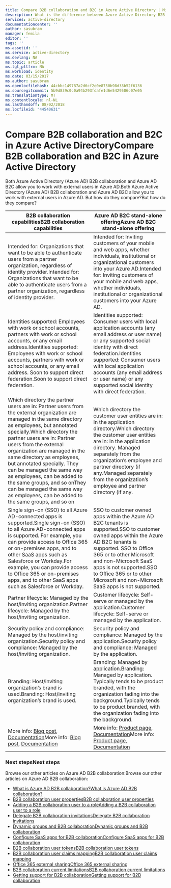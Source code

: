 ```yaml
---
title: Compare B2B collaboration and B2C in Azure Active Directory | Microsoft Docs
description: What is the difference between Azure Active Directory B2B collaboration and Azure AD B2C?
services: active-directory
documentationcenter: ''
author: sasubram
manager: femila
editor: ''
tags: ''
ms.assetid: ''
ms.service: active-directory
ms.devlang: NA
ms.topic: article
ms.tgt_pltfrm: NA
ms.workload: identity
ms.date: 03/15/2017
ms.author: sasubram
ms.openlocfilehash: 44cbbc149787a2d6cf2e0e8750b98d33b52f6136
ms.sourcegitcommit: 5b9d839c0c0a94b293fdafe1d6e5429506c07e05
ms.translationtype: MT
ms.contentlocale: nl-NL
ms.lasthandoff: 08/02/2018
ms.locfileid: "44540631"
---
```

# <a name="compare-b2b-collaboration-and-b2c-in-azure-active-directory"></a><span data-ttu-id="c4be5-103">Compare B2B collaboration and B2C in Azure Active Directory</span><span class="sxs-lookup"><span data-stu-id="c4be5-103">Compare B2B collaboration and B2C in Azure Active Directory</span></span>

<span data-ttu-id="c4be5-104">Both Azure Active Directory (Azure AD) B2B collaboration and Azure AD B2C allow you to work with external users in Azure AD.</span><span class="sxs-lookup"><span data-stu-id="c4be5-104">Both Azure Active Directory (Azure AD) B2B collaboration and Azure AD B2C allow you to work with external users in Azure AD.</span></span> <span data-ttu-id="c4be5-105">But how do they compare?</span><span class="sxs-lookup"><span data-stu-id="c4be5-105">But how do they compare?</span></span>


<span data-ttu-id="c4be5-106">B2B collaboration capabilities</span><span class="sxs-lookup"><span data-stu-id="c4be5-106">B2B collaboration capabilities</span></span> |     <span data-ttu-id="c4be5-107">Azure AD B2C stand-alone offering</span><span class="sxs-lookup"><span data-stu-id="c4be5-107">Azure AD B2C stand-alone offering</span></span>
-------- | --------
<span data-ttu-id="c4be5-108">Intended for: Organizations that want to be able to authenticate users from a partner organization, regardless of identity provider.</span><span class="sxs-lookup"><span data-stu-id="c4be5-108">Intended for: Organizations that want to be able to authenticate users from a partner organization, regardless of identity provider.</span></span> | <span data-ttu-id="c4be5-109">Intended for: Inviting customers of your mobile and web apps, whether individuals, institutional or organizational customers into your Azure AD.</span><span class="sxs-lookup"><span data-stu-id="c4be5-109">Intended for: Inviting customers of your mobile and web apps, whether individuals, institutional or organizational customers into your Azure AD.</span></span>
<span data-ttu-id="c4be5-110">Identities supported: Employees with work or school accounts, partners with work or school accounts, or any email address.</span><span class="sxs-lookup"><span data-stu-id="c4be5-110">Identities supported: Employees with work or school accounts, partners with work or school accounts, or any email address.</span></span> <span data-ttu-id="c4be5-111">Soon to support direct federation.</span><span class="sxs-lookup"><span data-stu-id="c4be5-111">Soon to support direct federation.</span></span>  | <span data-ttu-id="c4be5-112">Identities supported: Consumer users with local application accounts (any email address or user name) or any supported social identity with direct federation.</span><span class="sxs-lookup"><span data-stu-id="c4be5-112">Identities supported: Consumer users with local application accounts (any email address or user name) or any supported social identity with direct federation.</span></span>
<span data-ttu-id="c4be5-113">Which directory the partner users are in: Partner users from the external organization are managed in the same directory as employees, but annotated specially.</span><span class="sxs-lookup"><span data-stu-id="c4be5-113">Which directory the partner users are in: Partner users from the external organization are managed in the same directory as employees, but annotated specially.</span></span> <span data-ttu-id="c4be5-114">They can be managed the same way as employees, can be added to the same groups, and so on</span><span class="sxs-lookup"><span data-stu-id="c4be5-114">They can be managed the same way as employees, can be added to the same groups, and so on</span></span>  | <span data-ttu-id="c4be5-115">Which directory the customer user entities are in: In the application directory.</span><span class="sxs-lookup"><span data-stu-id="c4be5-115">Which directory the customer user entities are in: In the application directory.</span></span> <span data-ttu-id="c4be5-116">Managed separately from the organization’s employee and partner directory (if any.</span><span class="sxs-lookup"><span data-stu-id="c4be5-116">Managed separately from the organization’s employee and partner directory (if any.</span></span>
<span data-ttu-id="c4be5-117">Single sign-on (SSO) to all Azure AD-connected apps is supported.</span><span class="sxs-lookup"><span data-stu-id="c4be5-117">Single sign-on (SSO) to all Azure AD-connected apps is supported.</span></span> <span data-ttu-id="c4be5-118">For example, you can provide access to Office 365 or on-premises apps, and to other SaaS apps such as Salesforce or Workday.</span><span class="sxs-lookup"><span data-stu-id="c4be5-118">For example, you can provide access to Office 365 or on-premises apps, and to other SaaS apps such as Salesforce or Workday.</span></span>  |  <span data-ttu-id="c4be5-119">SSO to customer owned apps within the Azure AD B2C tenants is supported.</span><span class="sxs-lookup"><span data-stu-id="c4be5-119">SSO to customer owned apps within the Azure AD B2C tenants is supported.</span></span> <span data-ttu-id="c4be5-120">SSO to Office 365 or to other Microsoft and non-Microsoft SaaS apps is not supported.</span><span class="sxs-lookup"><span data-stu-id="c4be5-120">SSO to Office 365 or to other Microsoft and non-Microsoft SaaS apps is not supported.</span></span>
<span data-ttu-id="c4be5-121">Partner lifecycle: Managed by the host/inviting organization.</span><span class="sxs-lookup"><span data-stu-id="c4be5-121">Partner lifecycle: Managed by the host/inviting organization.</span></span>  | <span data-ttu-id="c4be5-122">Customer lifecycle: Self-serve or managed by the application.</span><span class="sxs-lookup"><span data-stu-id="c4be5-122">Customer lifecycle: Self-serve or managed by the application.</span></span>
<span data-ttu-id="c4be5-123">Security policy and compliance: Managed by the host/inviting organization.</span><span class="sxs-lookup"><span data-stu-id="c4be5-123">Security policy and compliance: Managed by the host/inviting organization.</span></span>  | <span data-ttu-id="c4be5-124">Security policy and compliance: Managed by the application.</span><span class="sxs-lookup"><span data-stu-id="c4be5-124">Security policy and compliance: Managed by the application.</span></span>
<span data-ttu-id="c4be5-125">Branding: Host/inviting organization’s brand is used.</span><span class="sxs-lookup"><span data-stu-id="c4be5-125">Branding: Host/inviting organization’s brand is used.</span></span>  |    <span data-ttu-id="c4be5-126">Branding: Managed by application.</span><span class="sxs-lookup"><span data-stu-id="c4be5-126">Branding: Managed by application.</span></span> <span data-ttu-id="c4be5-127">Typically tends to be product branded, with the organization fading into the background.</span><span class="sxs-lookup"><span data-stu-id="c4be5-127">Typically tends to be product branded, with the organization fading into the background.</span></span>
<span data-ttu-id="c4be5-128">More info: [Blog post](https://blogs.technet.microsoft.com/enterprisemobility/2017/02/01/azure-ad-b2b-new-updates-make-cross-business-collab-easy/), [Documentation](https://docs.microsoft.com/en-us/azure/active-directory/active-directory-b2b-what-is-azure-ad-b2b)</span><span class="sxs-lookup"><span data-stu-id="c4be5-128">More info: [Blog post](https://blogs.technet.microsoft.com/enterprisemobility/2017/02/01/azure-ad-b2b-new-updates-make-cross-business-collab-easy/), [Documentation](https://docs.microsoft.com/en-us/azure/active-directory/active-directory-b2b-what-is-azure-ad-b2b)</span></span>  | <span data-ttu-id="c4be5-129">More info: [Product page](https://azure.microsoft.com/en-us/services/active-directory-b2c/), [Documentation](https://docs.microsoft.com/en-us/azure/active-directory-b2c/)</span><span class="sxs-lookup"><span data-stu-id="c4be5-129">More info: [Product page](https://azure.microsoft.com/en-us/services/active-directory-b2c/), [Documentation](https://docs.microsoft.com/en-us/azure/active-directory-b2c/)</span></span>


### <a name="next-steps"></a><span data-ttu-id="c4be5-130">Next steps</span><span class="sxs-lookup"><span data-stu-id="c4be5-130">Next steps</span></span>

<span data-ttu-id="c4be5-131">Browse our other articles on Azure AD B2B collaboration:</span><span class="sxs-lookup"><span data-stu-id="c4be5-131">Browse our other articles on Azure AD B2B collaboration:</span></span>

* [<span data-ttu-id="c4be5-132">What is Azure AD B2B collaboration?</span><span class="sxs-lookup"><span data-stu-id="c4be5-132">What is Azure AD B2B collaboration?</span></span>](active-directory-b2b-what-is-azure-ad-b2b.md)
* [<span data-ttu-id="c4be5-133">B2B collaboration user properties</span><span class="sxs-lookup"><span data-stu-id="c4be5-133">B2B collaboration user properties</span></span>](active-directory-b2b-user-properties.md)
* [<span data-ttu-id="c4be5-134">Adding a B2B collaboration user to a role</span><span class="sxs-lookup"><span data-stu-id="c4be5-134">Adding a B2B collaboration user to a role</span></span>](active-directory-b2b-add-guest-to-role.md)
* [<span data-ttu-id="c4be5-135">Delegate B2B collaboration invitations</span><span class="sxs-lookup"><span data-stu-id="c4be5-135">Delegate B2B collaboration invitations</span></span>](active-directory-b2b-delegate-invitations.md)
* [<span data-ttu-id="c4be5-136">Dynamic groups and B2B collaboration</span><span class="sxs-lookup"><span data-stu-id="c4be5-136">Dynamic groups and B2B collaboration</span></span>](active-directory-b2b-dynamic-groups.md)
* [<span data-ttu-id="c4be5-137">Configure SaaS apps for B2B collaboration</span><span class="sxs-lookup"><span data-stu-id="c4be5-137">Configure SaaS apps for B2B collaboration</span></span>](active-directory-b2b-configure-saas-apps.md)
* [<span data-ttu-id="c4be5-138">B2B collaboration user tokens</span><span class="sxs-lookup"><span data-stu-id="c4be5-138">B2B collaboration user tokens</span></span>](active-directory-b2b-user-token.md)
* [<span data-ttu-id="c4be5-139">B2B collaboration user claims mapping</span><span class="sxs-lookup"><span data-stu-id="c4be5-139">B2B collaboration user claims mapping</span></span>](active-directory-b2b-claims-mapping.md)
* [<span data-ttu-id="c4be5-140">Office 365 external sharing</span><span class="sxs-lookup"><span data-stu-id="c4be5-140">Office 365 external sharing</span></span>](active-directory-b2b-o365-external-user.md)
* [<span data-ttu-id="c4be5-141">B2B collaboration current limitations</span><span class="sxs-lookup"><span data-stu-id="c4be5-141">B2B collaboration current limitations</span></span>](active-directory-b2b-current-limitations.md)
* [<span data-ttu-id="c4be5-142">Getting support for B2B collaboration</span><span class="sxs-lookup"><span data-stu-id="c4be5-142">Getting support for B2B collaboration</span></span>](active-directory-b2b-support.md)
